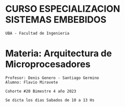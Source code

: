 # CURSO ESPECIALIZACION SISTEMAS EMBEBIDOS
	UBA - Facultad de Ingenieria

# Materia: Arquitectura de Microprocesadores
	Profesor: Denis Genero - Santiago Germino
	Alumno: Flavio Miravete

	Cohorte #20 Bimestre 4 año 2023

	Se dicta los dias Sabados de 10 a 13 Hs
